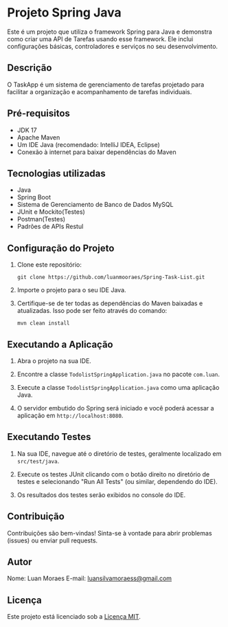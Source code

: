 # Projeto Spring Java

Este é um projeto que utiliza o framework Spring para Java e 
demonstra como criar uma API de Tarefas usando esse framework. Ele inclui configurações básicas, controladores e serviços no seu desenvolvimento.

## Descrição

O TaskApp é um sistema de gerenciamento de tarefas projetado para facilitar a organização e acompanhamento de tarefas individuais.

## Pré-requisitos

- JDK 17
- Apache Maven
- Um IDE Java (recomendado: IntelliJ IDEA, Eclipse)
- Conexão à internet para baixar dependências do Maven

## Tecnologias utilizadas

- Java
- Spring Boot
- Sistema de Gerenciamento de Banco de Dados MySQL
- JUnit e Mockito(Testes)
- Postman(Testes)
- Padrões de APIs Restul

## Configuração do Projeto

1. Clone este repositório:

    ```
    git clone https://github.com/luanmooraes/Spring-Task-List.git
    ```

2. Importe o projeto para o seu IDE Java.

3. Certifique-se de ter todas as dependências do Maven baixadas e atualizadas. Isso pode ser feito através do comando:

    ```
    mvn clean install
    ```

## Executando a Aplicação

1. Abra o projeto na sua IDE.

2. Encontre a classe `TodolistSpringApplication.java` no pacote `com.luan`.

3. Execute a classe `TodolistSpringApplication.java` como uma aplicação Java.

4. O servidor embutido do Spring será iniciado e você poderá acessar a aplicação em `http://localhost:8080`.

## Executando Testes

1. Na sua IDE, navegue até o diretório de testes, geralmente localizado em `src/test/java`.

2. Execute os testes JUnit clicando com o botão direito no diretório de testes e selecionando "Run All Tests" (ou similar, dependendo do IDE).

3. Os resultados dos testes serão exibidos no console do IDE.

## Contribuição

Contribuições são bem-vindas! Sinta-se à vontade para abrir problemas (issues) ou enviar pull requests.

## Autor

Nome: Luan Moraes 
E-mail: luansilvamoraess@gmail.com

## Licença

Este projeto está licenciado sob a [Licença MIT](LICENSE).
